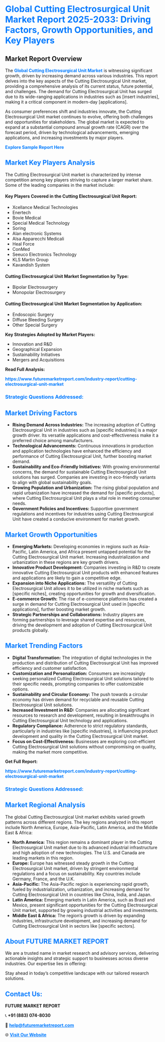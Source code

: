 <h1 style="color: #007BFF;">Global Cutting Electrosurgical Unit Market Report 2025-2033: Driving Factors, Growth Opportunities, and Key Players</h1>

<section id="overview">
<h2>Market Report Overview</h2>
<p>The <a href="https://www.futuremarketreport.com/industry-report/cutting-electrosurgical-unit-market" style="color: #007BFF; text-decoration: none;"><strong>Global Cutting Electrosurgical Unit Market</strong></a> is witnessing significant growth, driven by increasing demand across various industries. This report delves into the key aspects of the Cutting Electrosurgical Unit market, providing a comprehensive analysis of its current status, future potential, and challenges. The demand for Cutting Electrosurgical Unit has surged due to its wide-ranging applications in industries such as [insert industries], making it a critical component in modern-day [applications].</p>
<p>As consumer preferences shift and industries innovate, the Cutting Electrosurgical Unit market continues to evolve, offering both challenges and opportunities for stakeholders. The global market is expected to expand at a substantial compound annual growth rate (CAGR) over the forecast period, driven by technological advancements, emerging applications, and increasing investments by major players.</p>
</section>

<section id="overview">
<p><a href="https://www.futuremarketreport.com/request-sample/reportId=46324" style="color: #007BFF; text-decoration: none;"><strong>Explore Sample Report Here</strong></a></p>
</section>

<section id="key-players">
<h2 style="color: #007BFF;">Market Key Players Analysis</h2>
<p>The Cutting Electrosurgical Unit market is characterized by intense competition among key players striving to capture a larger market share. Some of the leading companies in the market include:</p>
<h4>Key Players Covered in the Cutting Electrosurgical Unit Report:</h4>
<ul><li>Xcellance Medical Technologies</li><li>Enertech</li><li>Bovie Medical</li><li>Special Medical Technology</li><li>Soring</li><li>Alan electronic Systems</li><li>Alsa Apparecchi Medicali</li><li>Heal Force</li><li>ConMed</li><li>Seeuco Electronics Technology</li><li>KLS Martin Group</li><li>Kavandish System</li></ul>
<h4>Cutting Electrosurgical Unit Market Segmentation by Type:</h4>
<ul><li>Bipolar Electrosurgery</li><li>Monopolar Electrosurgery</li></ul>

<h4>Cutting Electrosurgical Unit Market Segmentation by Application:</h4>
<ul><li>Endoscopic Surgery</li><li>Diffuse Bleeding Surgery</li><li>Other Special Surgery</li></ul>
<p><strong>Key Strategies Adopted by Market Players:</strong></p>
<ul>
<li>Innovation and R&D</li>
<li>Geographical Expansion</li>
<li>Sustainability Initiatives</li>
<li>Mergers and Acquisitions</li>
</ul>
</section>

<section>
<p><strong>Read Full Analysis: </strong></p><a href="https://www.futuremarketreport.com/industry-report/cutting-electrosurgical-unit-market" style="color: #007BFF; text-decoration: none;"><strong>https://www.futuremarketreport.com/industry-report/cutting-electrosurgical-unit-market</strong></a>
<h3 style="color: #007BFF;">Strategic Questions Addressed:</h3>
</section>

<section id="driving-factors">
<h2 style="color: #007BFF;">Market Driving Factors</h2>
<ul>
<li><strong>Rising Demand Across Industries:</strong> The increasing adoption of Cutting Electrosurgical Unit in industries such as [specific industries] is a major growth driver. Its versatile applications and cost-effectiveness make it a preferred choice among manufacturers.</li>
<li><strong>Technological Advancements:</strong> Continuous innovations in production and application technologies have enhanced the efficiency and performance of Cutting Electrosurgical Unit, further boosting market demand.</li>
<li><strong>Sustainability and Eco-Friendly Initiatives:</strong> With growing environmental concerns, the demand for sustainable Cutting Electrosurgical Unit solutions has surged. Companies are investing in eco-friendly variants to align with global sustainability goals.</li>
<li><strong>Growing Population and Urbanization:</strong> The rising global population and rapid urbanization have increased the demand for [specific products], where Cutting Electrosurgical Unit plays a vital role in meeting consumer needs.</li>
<li><strong>Government Policies and Incentives:</strong> Supportive government regulations and incentives for industries using Cutting Electrosurgical Unit have created a conducive environment for market growth.</li>
</ul>
</section>

<section id="growth-opportunities">
<h2 style="color: #007BFF;">Market Growth Opportunities</h2>
<ul>
<li><strong>Emerging Markets:</strong> Developing economies in regions such as Asia-Pacific, Latin America, and Africa present untapped potential for the Cutting Electrosurgical Unit market. Increasing industrialization and urbanization in these regions are key growth drivers.</li>
<li><strong>Innovative Product Development:</strong> Companies investing in R&D to create innovative Cutting Electrosurgical Unit products with enhanced features and applications are likely to gain a competitive edge.</li>
<li><strong>Expansion into Niche Applications:</strong> The versatility of Cutting Electrosurgical Unit allows it to be utilized in niche markets such as [specific niches], creating opportunities for growth and diversification.</li>
<li><strong>E-commerce Growth:</strong> The rise of e-commerce platforms has created a surge in demand for Cutting Electrosurgical Unit used in [specific applications], further boosting market growth.</li>
<li><strong>Strategic Partnerships and Collaborations:</strong> Industry players are forming partnerships to leverage shared expertise and resources, driving the development and adoption of Cutting Electrosurgical Unit products globally.</li>
</ul>
</section>

<section id="trending-factors">
<h2 style="color: #007BFF;">Market Trending Factors</h2>
<ul>
<li><strong>Digital Transformation:</strong> The integration of digital technologies in the production and distribution of Cutting Electrosurgical Unit has improved efficiency and customer satisfaction.</li>
<li><strong>Customization and Personalization:</strong> Consumers are increasingly seeking personalized Cutting Electrosurgical Unit solutions tailored to their specific needs, prompting companies to offer customizable options.</li>
<li><strong>Sustainability and Circular Economy:</strong> The push towards a circular economy has driven demand for recyclable and reusable Cutting Electrosurgical Unit solutions.</li>
<li><strong>Increased Investment in R&D:</strong> Companies are allocating significant resources to research and development, resulting in breakthroughs in Cutting Electrosurgical Unit technology and applications.</li>
<li><strong>Regulatory Compliance:</strong> Adherence to strict regulatory standards, particularly in industries like [specific industries], is influencing product development and quality in the Cutting Electrosurgical Unit market.</li>
<li><strong>Focus on Cost-Effectiveness:</strong> Businesses are exploring cost-efficient Cutting Electrosurgical Unit solutions without compromising on quality, making the market more competitive.</li>
</ul>
</section>

<section>
<p><strong>Get Full Report: </strong></p><a href="https://www.futuremarketreport.com/industry-report/cutting-electrosurgical-unit-market" style="color: #007BFF; text-decoration: none;"><strong>https://www.futuremarketreport.com/industry-report/cutting-electrosurgical-unit-market</strong></a>
<h3 style="color: #007BFF;">Strategic Questions Addressed:</h3>
</section>


<section id="regional-analysis">
<h2 style="color: #007BFF;">Market Regional Analysis</h2>
<p>The global Cutting Electrosurgical Unit market exhibits varied growth patterns across different regions. The key regions analyzed in this report include North America, Europe, Asia-Pacific, Latin America, and the Middle East & Africa:</p>
<ul>
<li><strong>North America:</strong> This region remains a dominant player in the Cutting Electrosurgical Unit market due to its advanced industrial infrastructure and high adoption of new technologies. The U.S. and Canada are leading markets in this region.</li>
<li><strong>Europe:</strong> Europe has witnessed steady growth in the Cutting Electrosurgical Unit market, driven by stringent environmental regulations and a focus on sustainability. Key countries include Germany, France, and the U.K.</li>
<li><strong>Asia-Pacific:</strong> The Asia-Pacific region is experiencing rapid growth, fueled by industrialization, urbanization, and increasing demand for Cutting Electrosurgical Unit in countries like China, India, and Japan.</li>
<li><strong>Latin America:</strong> Emerging markets in Latin America, such as Brazil and Mexico, present significant opportunities for the Cutting Electrosurgical Unit market, supported by growing industrial activities and investments.</li>
<li><strong>Middle East & Africa:</strong> The region’s growth is driven by expanding industries, infrastructure development, and increasing demand for Cutting Electrosurgical Unit in sectors like [specific sectors].</li>
</ul>
</section>

<footer>
<h2 style="color: #007BFF;">About FUTURE MARKET REPORT</h2>
<p>We are a trusted name in market research and advisory services, delivering actionable insights and strategic support to businesses across diverse industries. Our expertise lies in offering:</p>

<p>Stay ahead in today’s competitive landscape with our tailored research solutions.</p>

<h2 style="color: #007BFF;">Contact Us:</h2>
<p><strong>FUTURE MARKET REPORT</strong></p>
<p>📞 <strong>+91 (883) 074-8030</strong></p>
<p>📧 <strong><a href="mailto:help@futuremarketreport.com" style="color: #007BFF;">help@futuremarketreport.com</a></strong></p>
<p>🌐 <strong><a href="https://www.futuremarketreport.com/" style="color: #007BFF;">Visit Our Website</a></strong></p>
</footer>